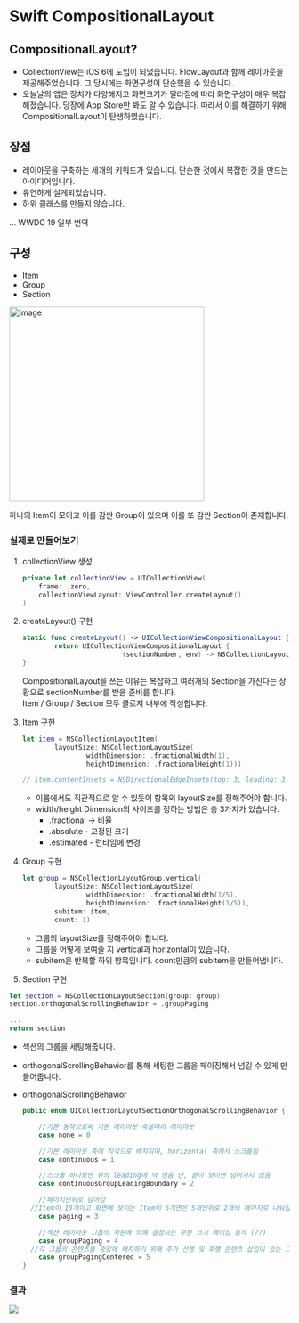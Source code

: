 # Swift CompositionalLayout

## CompositionalLayout?

- CollectionView는 iOS 6에 도입이 되었습니다. FlowLayout과 함께 레이아웃을 제공해주었습니다. 그 당시에는 화면구성이 단순했을 수 있습니다.
- 오늘날의 앱은 장치가 다양해지고 화면크기가 달라짐에 따라 화면구성이 매우 복잡해졌습니다. 당장에 App Store만 봐도 알 수 있습니다. 따라서 이를 해결하기 위해 CompositionalLayout이  탄생하였습니다.

## 장점

- 레이아웃을 구축하는 세개의 키워드가 있습니다. 단순한 것에서 복잡한 것을 만드는 아이디어입니다.
- 유연하게 설계되었습니다.
- 하위 클래스를 만들지 않습니다.

… WWDC 19 일부 번역

## 구성

- Item
- Group
- Section

<img width="350" alt="image" src="https://github.com/APPSCHOOL1-REPO/finalproject-msg/assets/66459715/930e2c8d-5f90-4f3b-a2e9-83dde981a76c">

하나의 Item이 모이고 이를 감싼 Group이 있으며 이를 또 감싼 Section이 존재합니다.

### 실제로 만들어보기

1. collectionView 생성
    
    ```swift
    private let collectionView = UICollectionView(
    	frame: .zero,
    	collectionViewLayout: ViewController.createLayout()
    )
    ```
    
2. createLayout() 구현
    
    ```swift
    static func createLayout() -> UICollectionViewCompositionalLayout {
            return UICollectionViewCompositionalLayout {
    						 (sectionNumber, env) -> NSCollectionLayoutSection? in   
    }
    ```
    
    CompositionalLayout을 쓰는 이유는 복잡하고 여러개의 Section을 가진다는 상황으로 sectionNumber를 받을 준비를 합니다. <br> Item / Group / Section 모두 클로저 내부에 작성합니다.
    
3. Item 구현
    
    ```swift
    let item = NSCollectionLayoutItem(
    		layoutSize: NSCollectionLayoutSize(
    				widthDimension: .fractionalWidth(1),
    				heightDimension: .fractionalHeight(1)))
    
    // item.contentInsets = NSDirectionalEdgeInsets(top: 3, leading: 3, bottom: 3, trailing: 3)
    ```
    
    - 이름에서도 직관적으로 알 수 있듯이 항목의 layoutSize를 정해주어야 합니다.
    - width/height Dimension의 사이즈를 정하는 방법은 총 3가지가 있습니다.
        - .fractional → 비율
        - .absolute - 고정된 크기
        - .estimated - 런타임에 변경
4. Group 구현
    
    ```swift
    let group = NSCollectionLayoutGroup.vertical(
    		layoutSize: NSCollectionLayoutSize(
    				widthDimension: .fractionalWidth(1/5),
    				heightDimension: .fractionalHeight(1/5)),
    		subitem: item,
    		count: 1)
    ```
    
    - 그룹의 layoutSize를 정해주어야 합니다.
    - 그룹을 어떻게 보여줄 지 vertical과 horizontal이 있습니다.
    - subitem은 반복할 하위 항목입니다. count만큼의 subitem을 만들어냅니다.

5. Section 구현

```swift
let section = NSCollectionLayoutSection(group: group)
section.orthogonalScrollingBehavior = .groupPaging

...
return section
```

- 섹션의 그룹을 세팅해줍니다.
- orthogonalScrollingBehavior를 통해 세팅한 그룹을 페이징해서 넘길 수 있게 만들어줍니다.
- orthogonalScrollingBehavior
    
    ```swift
    public enum UICollectionLayoutSectionOrthogonalScrollingBehavior {
    
    	//기본 동작으로써 기본 레이아웃 축을따라 레이아웃
    	case none = 0
    
    	//기본 레이아웃 축에 직각으로 배치되며, horizontal 축에서 스크롤됨
    	case continuous = 1
    
    	//스크롤 하다보면 뷰의 leading에 딱 멈춤 단, 끝이 보이면 넘어가지 않음
    	case continuousGroupLeadingBoundary = 2
    
    	//페이지단위로 넘어감
      //Item이 10개이고 화면에 보이는 Item이 5개면은 5개단위로 2개의 페이지로 나눠짐 
    	case paging = 3
    
    	//섹션 레이아웃 그룹의 차원에 의해 결정되는 부분 크기 페이징 동작 (??)
    	case groupPaging = 4
      //각 그룹의 콘텐츠를 중앙에 배치하기 위해 추가 선행 및 후행 콘텐츠 삽입이 있는 그룹 페이징
    	case groupPagingCentered = 5
    }
    ```
    

### 결과
<img src="https://github.com/APPSCHOOL1-REPO/finalproject-msg/assets/66459715/46f2ac4e-54a6-4af3-8c69-87793a585271"></img>

